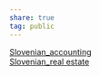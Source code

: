 ```yaml
---  
share: true  
tag: public  
---  
```

[Slovenian_accounting](./Slovenian_accounting.md)  
[Slovenian_real estate](./Slovenian_real/_/estate.md)